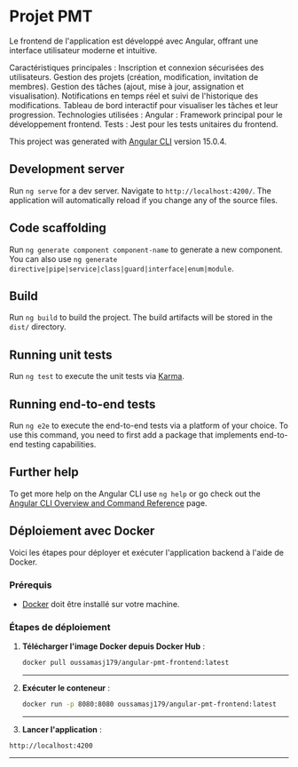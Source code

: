 # Projet PMT

Le frontend de l'application est développé avec Angular, offrant une interface utilisateur moderne et intuitive.

Caractéristiques principales :
Inscription et connexion sécurisées des utilisateurs.
Gestion des projets (création, modification, invitation de membres).
Gestion des tâches (ajout, mise à jour, assignation et visualisation).
Notifications en temps réel et suivi de l'historique des modifications.
Tableau de bord interactif pour visualiser les tâches et leur progression.
Technologies utilisées :
Angular : Framework principal pour le développement frontend.
Tests : Jest pour les tests unitaires du frontend.


This project was generated with [Angular CLI](https://github.com/angular/angular-cli) version 15.0.4.

## Development server

Run `ng serve` for a dev server. Navigate to `http://localhost:4200/`. The application will automatically reload if you change any of the source files.

## Code scaffolding

Run `ng generate component component-name` to generate a new component. You can also use `ng generate directive|pipe|service|class|guard|interface|enum|module`.

## Build

Run `ng build` to build the project. The build artifacts will be stored in the `dist/` directory.

## Running unit tests

Run `ng test` to execute the unit tests via [Karma](https://karma-runner.github.io).

## Running end-to-end tests

Run `ng e2e` to execute the end-to-end tests via a platform of your choice. To use this command, you need to first add a package that implements end-to-end testing capabilities.

## Further help

To get more help on the Angular CLI use `ng help` or go check out the [Angular CLI Overview and Command Reference](https://angular.io/cli) page.

## Déploiement avec Docker

Voici les étapes pour déployer et exécuter l'application backend à l'aide de Docker.


### Prérequis
- [Docker](https://docs.docker.com/get-docker/) doit être installé sur votre machine.

### Étapes de déploiement

1. **Télécharger l'image Docker depuis Docker Hub** :
   ```bash
   docker pull oussamasj179/angular-pmt-frontend:latest
   ```
   ---
   
2. **Exécuter le conteneur** :
   ```bash
   docker run -p 8080:8080 oussamasj179/angular-pmt-frontend:latest
   ```
   ---

 3. **Lancer l'application** :
   ```lien
   http://localhost:4200
   ```
   ---





